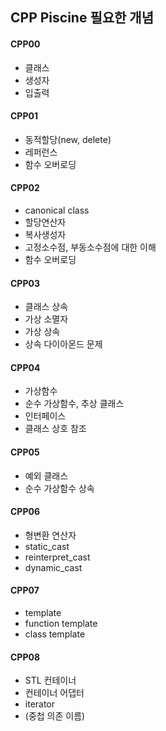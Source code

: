 ## CPP Piscine 필요한 개념



#### CPP00

- 클래스
- 생성자
- 입출력



#### CPP01

- 동적할당(new, delete)
- 레퍼런스
- 함수 오버로딩



#### CPP02

- canonical class
- 할당연산자
- 복사생성자
- 고정소수점, 부동소수점에 대한 이해
- 함수 오버로딩



#### CPP03

- 클래스 상속
- 가상 소멸자
- 가상 상속
- 상속 다이아몬드 문제



#### CPP04

- 가상함수
- 순수 가상함수, 추상 클래스
- 인터페이스
- 클래스 상호 참조


#### CPP05
- 예외 클래스
- 순수 가상함수 상속


#### CPP06
- 형변환 연산자
- static_cast
- reinterpret_cast
- dynamic_cast


#### CPP07
- template
- function template
- class template


#### CPP08
- STL 컨테이너
- 컨테이너 어댑터
- iterator
- (중첩 의존 이름)